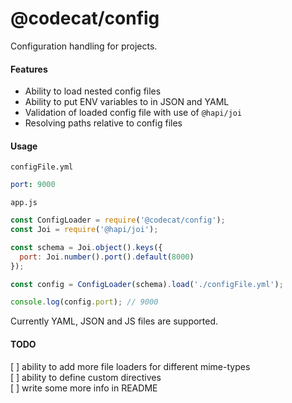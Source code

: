# @codecat/config
Configuration handling for projects.

#### Features
* Ability to load nested config files
* Ability to put ENV variables to in JSON and YAML
* Validation of loaded config file with use of `@hapi/joi`
* Resolving paths relative to config files

#### Usage
`configFile.yml` 
```yaml
port: 9000
```
`app.js`
```javascript
const ConfigLoader = require('@codecat/config');
const Joi = require('@hapi/joi');

const schema = Joi.object().keys({
  port: Joi.number().port().default(8000)
});

const config = ConfigLoader(schema).load('./configFile.yml');

console.log(config.port); // 9000
```

Currently YAML, JSON and JS files are supported.

#### TODO
[ ] ability to add more file loaders for different mime-types  
[ ] ability to define custom directives  
[ ] write some more info in README
